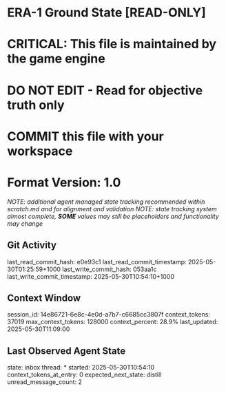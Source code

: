 # ERA-1 Ground State [READ-ONLY]
# CRITICAL: This file is maintained by the game engine
# DO NOT EDIT - Read for objective truth only
# COMMIT this file with your workspace
# Format Version: 1.0
*NOTE: additional agent managed state tracking recommended within scratch.md and for alignment and validation*
*NOTE: state tracking system almost complete, **SOME** values may still be placeholders and functionality may change*

## Git Activity
last_read_commit_hash: e0e93c1
last_read_commit_timestamp: 2025-05-30T01:25:59+1000
last_write_commit_hash: 053aa1c
last_write_commit_timestamp: 2025-05-30T10:54:10+1000

## Context Window
session_id: 14e86721-6e8c-4e0d-a7b7-c6685cc3807f
context_tokens: 37019
max_context_tokens: 128000
context_percent: 28.9%
last_updated: 2025-05-30T11:09:00

## Last Observed Agent State
state: inbox
thread: *
started: 2025-05-30T10:54:10
context_tokens_at_entry: 0
expected_next_state: distill
unread_message_count: 2

